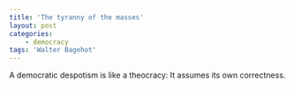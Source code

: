 ```yaml
---
title: 'The tyranny of the masses'
layout: post
categories:
    - democracy
tags: 'Walter Bagehot'
---
```


A democratic despotism is like a theocracy: It assumes its own correctness.
